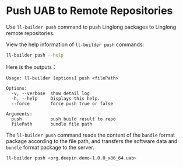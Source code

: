 # Push UAB to Remote Repositories

Use `ll-builder push` command to push Linglong packages to Linglong remote repositories.

View the help information of `ll-builder push` commands:

```bash
ll-builder push --help
```

Here is the outputs：

```text
Usage: ll-builder [options] push <filePath>

Options:
  -v, --verbose  show detail log
  -h, --help     Displays this help.
  --force        force push true or false

Arguments:
  push           push build result to repo
  filePath       bundle file path
```

The `ll-builder push` command reads the content of the `bundle` format package according to the file path, and transfers the software data and `bundle` format package to the server.

```bash
ll-builder push <org.deepin.demo-1.0.0_x86_64.uab>
```
